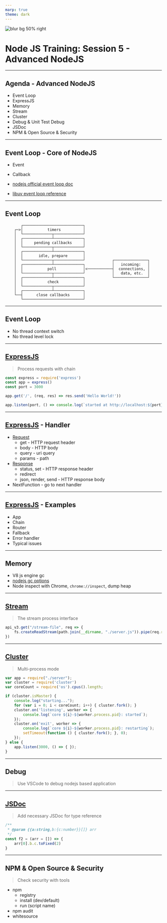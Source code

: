 ```yaml
---
marp: true
theme: dark
---
```


![blur bg 50% right](https://res.cloudinary.com/digf90pwi/image/upload/v1640327704/logo_pgbqzz.svg)

# Node JS Training: Session 5 - Advanced NodeJS

---

## Agenda - Advanced NodeJS

* Event Loop
* ExpressJS
* Memory
* Stream
* Cluster
* Debug & Unit Test Debug
* JSDoc
* NPM & Open Source & Security

---

## Event Loop - Core of NodeJS



* Event
* Callback



* [nodejs official event loop doc](https://nodejs.org/zh-cn/docs/guides/event-loop-timers-and-nexttick/)
* [libuv event loop reference](http://docs.libuv.org/en/v1.x/loop.html)

---

## Event Loop

```text
       ┌───────────────────────────┐
    ┌─>│           timers          │
    │  └─────────────┬─────────────┘
    │  ┌─────────────┴─────────────┐
    │  │     pending callbacks     │
    │  └─────────────┬─────────────┘
    │  ┌─────────────┴─────────────┐
    │  │       idle, prepare       │
    │  └─────────────┬─────────────┘            ┌───────────────┐
    │  ┌─────────────┴─────────────┐            │   incoming:   │
    │  │           poll            │<───────────┤  connections, │
    │  └─────────────┬─────────────┘            │   data, etc.  │
    │  ┌─────────────┴─────────────┐            └───────────────┘
    │  │           check           │
    │  └─────────────┬─────────────┘
    │  ┌─────────────┴─────────────┐
    └──┤      close callbacks      │
       └───────────────────────────┘
```

---

## Event Loop



* No thread context switch
* No thread level lock

---

## [ExpressJS](https://expressjs.com/)

> Process requests with chain

```js
const express = require('express')
const app = express()
const port = 3000

app.get('/', (req, res) => res.send('Hello World!'))

app.listen(port, () => console.log(`started at http://localhost:${port}`))
```

---

## [ExpressJS](https://expressjs.com/) - Handler

* [Request](https://expressjs.com/en/4x/api.html#req)
    * get - HTTP request header
    * body - HTTP body
    * query - uri query
    * params - path
* [Response](https://expressjs.com/en/4x/api.html#res)
    * status, set - HTTP response header
    * redirect
    * json, render, send - HTTP response body
* NextFunction - go to next handler

---

## [ExpressJS](https://expressjs.com/) - Examples



* App
* Chain
* Router
* Fallback
* Error handler
* Typical issues

---

## Memory



* V8 js engine gc
* [nodejs gc options](https://gist.github.com/listochkin/10973974)
* Node inspect with Chrome, `chrome://inspect`, dump heap

---

## [Stream](https://nodejs.org/docs/latest-v10.x/api/stream.html)

> The stream process interface

```js
api_v3.get("/stream-file", req => {
    fs.createReadStream(path.join(__dirname, "./server.js")).pipe(req.res)
})
```

---

## [Cluster](https://nodejs.org/docs/latest-v10.x/api/cluster.html)

> Multi-process mode

```js
var app = require("./server");
var cluster = require('cluster')
var coreCount = require('os').cpus().length;

if (cluster.isMaster) {
    console.log("starting...");
    for (var i = 0; i < coreCount; i++) { cluster.fork(); }
    cluster.on('listening', worker => {
        console.log(`core ${i}-${worker.process.pid}: started`);
    });
    cluster.on('exit', worker => {
        console.log(`core ${i}-${worker.process.pid}: restarting`);
        setTimeout(function () { cluster.fork(); }, 0);
    });
} else {
    app.listen(3000, () => { });
}
```

---

## Debug

> Use VSCode to debug nodejs based application

---

## [JSDoc](https://jsdoc.app)



> Add necessary JSDoc for type reference



```js
/**
 * @param {{a:string,b:{c:number}}[]} arr 
 */
const f2 = (arr = []) => {
    arr[0].b.c.toFixed(2)
}
```

---

## NPM & Open Source & Security



> Check security with tools



* npm
    * registry
    * install (dev/default)
    * run (script name)
* npm audit
* whitesource